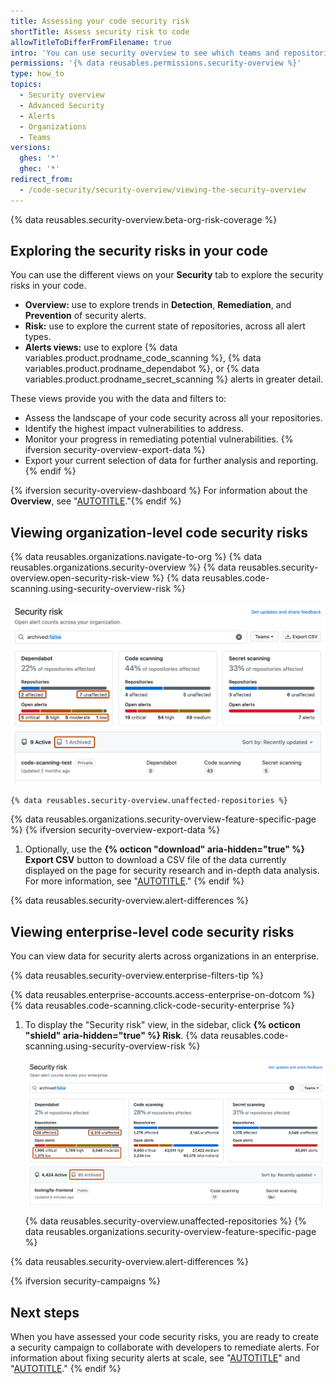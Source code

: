 ```yaml
---
title: Assessing your code security risk
shortTitle: Assess security risk to code
allowTitleToDifferFromFilename: true
intro: 'You can use security overview to see which teams and repositories are affected by security alerts, and identify repositories for urgent remedial action.'
permissions: '{% data reusables.permissions.security-overview %}'
type: how_to
topics:
  - Security overview
  - Advanced Security
  - Alerts
  - Organizations
  - Teams
versions:
  ghes: '*'
  ghec: '*'
redirect_from:
  - /code-security/security-overview/viewing-the-security-overview
---
```


{% data reusables.security-overview.beta-org-risk-coverage %}

## Exploring the security risks in your code

You can use the different views on your **Security** tab to explore the security risks in your code.

* **Overview:** use to explore trends in **Detection**, **Remediation**, and **Prevention** of security alerts.
* **Risk:** use to explore the current state of repositories, across all alert types.
* **Alerts views:** use to explore {% data variables.product.prodname_code_scanning %}, {% data variables.product.prodname_dependabot %}, or {% data variables.product.prodname_secret_scanning %} alerts in greater detail.

These views provide you with the data and filters to:

* Assess the landscape of your code security across all your repositories.
* Identify the highest impact vulnerabilities to address.
* Monitor your progress in remediating potential vulnerabilities. {% ifversion security-overview-export-data %}
* Export your current selection of data for further analysis and reporting.  {% endif %}

{% ifversion security-overview-dashboard %}
For information about the **Overview**, see "[AUTOTITLE](/code-security/security-overview/viewing-security-insights)."{% endif %}

## Viewing organization-level code security risks

{% data reusables.organizations.navigate-to-org %}
{% data reusables.organizations.security-overview %}
{% data reusables.security-overview.open-security-risk-view %}
{% data reusables.code-scanning.using-security-overview-risk %}

   ![Screenshot of the "Security risk" view for an organization. The options for filtering are outlined in dark orange.](/assets/images/help/security-overview/security-risk-view-highlights.png)

    {% data reusables.security-overview.unaffected-repositories %}

{% data reusables.organizations.security-overview-feature-specific-page %} {% ifversion security-overview-export-data %}
1. Optionally, use the **{% octicon "download" aria-hidden="true" %} Export CSV** button to download a CSV file of the data currently displayed on the page for security research and in-depth data analysis. For more information, see "[AUTOTITLE](/code-security/security-overview/exporting-data-from-security-overview)." {% endif %}

{% data reusables.security-overview.alert-differences %}

## Viewing enterprise-level code security risks

You can view data for security alerts across organizations in an enterprise.

{% data reusables.security-overview.enterprise-filters-tip %}

{% data reusables.enterprise-accounts.access-enterprise-on-dotcom %}
{% data reusables.code-scanning.click-code-security-enterprise %}
1. To display the "Security risk" view, in the sidebar, click **{% octicon "shield" aria-hidden="true" %} Risk**.
{% data reusables.code-scanning.using-security-overview-risk %}

    ![Screenshot of the "Security risk" view for an enterprise. The options for filtering are outlined in dark orange.](/assets/images/help/security-overview/security-risk-view-highlights-enterprise.png)

    {% data reusables.security-overview.unaffected-repositories %}
{% data reusables.organizations.security-overview-feature-specific-page %}

{% data reusables.security-overview.alert-differences %}

{% ifversion security-campaigns %}

## Next steps

When you have assessed your code security risks, you are ready to create a security campaign to collaborate with developers to remediate alerts. For information about fixing security alerts at scale, see "[AUTOTITLE](/code-security/securing-your-organization/fixing-security-alerts-at-scale/creating-tracking-security-campaigns)" and "[AUTOTITLE](/code-security/securing-your-organization/fixing-security-alerts-at-scale/best-practice-fix-alerts-at-scale)."
{% endif %}
